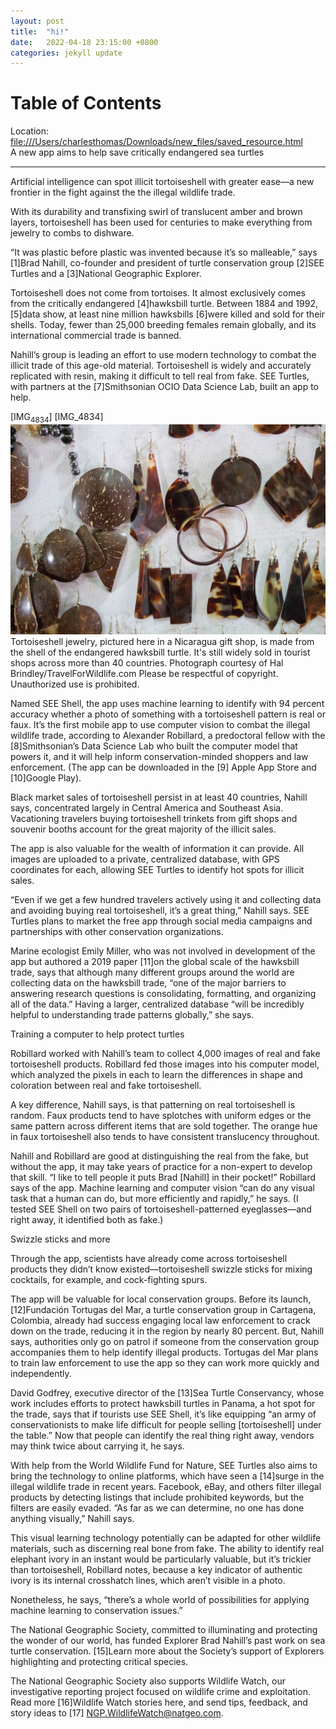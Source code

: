 ```yaml
---
layout: post
title:  "hi!"
date:   2022-04-18 23:15:00 +0800
categories: jekyll update
---
```


# Table of Contents



Location: <file:///Users/charlesthomas/Downloads/new_files/saved_resource.html>                                                        
A new app aims to help save critically endangered sea turtles

<table border="2" cellspacing="0" cellpadding="6" rules="groups" frame="hsides">


<tbody>
<tr>
</tr>
</tbody>
</table>

Artificial intelligence can spot illicit tortoiseshell with greater ease—a new frontier in the fight against the the illegal
wildlife trade.

With its durability and transfixing swirl of translucent amber and brown layers, tortoiseshell has been used for centuries to
make everything from jewelry to combs to dishware.

“It was plastic before plastic was invented because it’s so malleable,” says [1]Brad Nahill, co-founder and president of turtle
conservation group [2]SEE Turtles and a [3]National Geographic Explorer.

Tortoiseshell does not come from tortoises. It almost exclusively comes from the critically endangered [4]hawksbill turtle.
Between 1884 and 1992, [5]data show, at least nine million hawksbills [6]were killed and sold for their shells. Today, fewer
than 25,000 breeding females remain globally, and its international commercial trade is banned.

Nahill’s group is leading an effort to use modern technology to combat the illicit trade of this age-old material.
Tortoiseshell is widely and accurately replicated with resin, making it difficult to tell real from fake. SEE Turtles, with
partners at the [7]Smithsonian OCIO Data Science Lab, built an app to help.

[IMG<sub>4834</sub>]
[IMG_4834]
![pic](IMG_4834.jpg)
Tortoiseshell jewelry, pictured here in a Nicaragua gift shop, is made from the shell of the endangered hawksbill turtle. It's
still widely sold in tourist shops across more than 40 countries. 
Photograph courtesy of Hal Brindley/TravelForWildlife.com
Please be respectful of copyright. Unauthorized use is prohibited.

Named SEE Shell, the app uses machine learning to identify with 94 percent accuracy whether a photo of something with a
tortoiseshell pattern is real or faux. It’s the first mobile app to use computer vision to combat the illegal wildlife trade,
according to Alexander Robillard, a predoctoral fellow with the [8]Smithsonian’s Data Science Lab who built the computer model
that powers it, and it will help inform conservation-minded shoppers and law enforcement. (The app can be downloaded in the [9]
Apple App Store and [10]Google Play).

Black market sales of tortoiseshell persist in at least 40 countries, Nahill says, concentrated largely in Central America and
Southeast Asia. Vacationing travelers buying tortoiseshell trinkets from gift shops and souvenir booths account for the great
majority of the illicit sales.

The app is also valuable for the wealth of information it can provide. All images are uploaded to a private, centralized
database, with GPS coordinates for each, allowing SEE Turtles to identify hot spots for illicit sales.

“Even if we get a few hundred travelers actively using it and collecting data and avoiding buying real tortoiseshell, it’s a
great thing,” Nahill says. SEE Turtles plans to market the free app through social media campaigns and partnerships with other
conservation organizations.

Marine ecologist Emily Miller, who was not involved in development of the app but authored a 2019 paper [11]on the global scale
of the hawksbill trade, says that although many different groups around the world are collecting data on the hawksbill trade,
“one of the major barriers to answering research questions is consolidating, formatting, and organizing all of the data.”
Having a larger, centralized database “will be incredibly helpful to understanding trade patterns globally,” she says.

Training a computer to help protect turtles

Robillard worked with Nahill’s team to collect 4,000 images of real and fake tortoiseshell products. Robillard fed those images
into his computer model, which analyzed the pixels in each to learn the differences in shape and coloration between real and
fake tortoiseshell.

A key difference, Nahill says, is that patterning on real tortoiseshell is random. Faux products tend to have splotches with
uniform edges or the same pattern across different items that are sold together. The orange hue in faux tortoiseshell also
tends to have consistent translucency throughout.

Nahill and Robillard are good at distinguishing the real from the fake, but without the app, it may take years of practice for
a non-expert to develop that skill. “I like to tell people it puts Brad [Nahill] in their pocket!” Robillard says of the app.
Machine learning and computer vision “can do any visual task that a human can do, but more efficiently and rapidly,” he says.
(I tested SEE Shell on two pairs of tortoiseshell-patterned eyeglasses—and right away, it identified both as fake.)

Swizzle sticks and more

Through the app, scientists have already come across tortoiseshell products they didn’t know existed—tortoiseshell swizzle
sticks for mixing cocktails, for example, and cock-fighting spurs.

The app will be valuable for local conservation groups. Before its launch, [12]Fundación Tortugas del Mar, a turtle
conservation group in Cartagena, Colombia, already had success engaging local law enforcement to crack down on the trade,
reducing it in the region by nearly 80 percent. But, Nahill says, authorities only go on patrol if someone from the
conservation group accompanies them to help identify illegal products. Tortugas del Mar plans to train law enforcement to use
the app so they can work more quickly and independently.

David Godfrey, executive director of the [13]Sea Turtle Conservancy, whose work includes efforts to protect hawksbill turtles
in Panama, a hot spot for the trade, says that if tourists use SEE Shell, it’s like equipping “an army of conservationists to
make life difficult for people selling [tortoiseshell] under the table.” Now that people can identify the real thing right
away, vendors may think twice about carrying it, he says.

With help from the World Wildlife Fund for Nature, SEE Turtles also aims to bring the technology to online platforms, which
have seen a [14]surge in the illegal wildlife trade in recent years. Facebook, eBay, and others filter illegal products by
detecting listings that include prohibited keywords, but the filters are easily evaded. “As far as we can determine, no one has
done anything visually,” Nahill says.

This visual learning technology potentially can be adapted for other wildlife materials, such as discerning real bone from
fake. The ability to identify real elephant ivory in an instant would be particularly valuable, but it’s trickier than
tortoiseshell, Robillard notes, because a key indicator of authentic ivory is its internal crosshatch lines, which aren’t
visible in a photo.

Nonetheless, he says, “there’s a whole world of possibilities for applying machine learning to conservation issues.”

The National Geographic Society, committed to illuminating and protecting the wonder of our world, has funded Explorer Brad
Nahill’s past work on sea turtle conservation. [15]Learn more about the Society’s support of Explorers highlighting and
protecting critical species.

The National Geographic Society also supports Wildlife Watch, our investigative reporting project focused on wildlife crime and
exploitation. Read more [16]Wildlife Watch stories here, and send tips, feedback, and story ideas to [17]
NGP.WildlifeWatch@natgeo.com.
